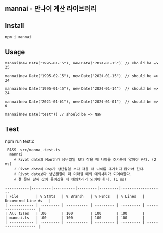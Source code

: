 ## mannai - 만나이 계산 라이브러리

## Install

`npm i mannai`

## Usage

`mannai(new Date("1995-01-15"), new Date("2020-01-15")) // should be => 25`

`mannai(new Date("1995-02-15"), new Date("2020-01-15")) // should be => 24`

`mannai(new Date("1995-01-15"), new Date("2020-01-14")) // should be => 24`

`mannai(new Date("2021-01-01"), new Date("2020-01-01")) // should be => 0`

`mannai(new Date("test")) // should be => NaN`

## Test

npm run test:c

```
 PASS  src/mannai.test.ts
  mannai
    √ Pivot date의 Month가 생년월일 보다 작을 때 나이를 추가하지 않아야 한다. (2 ms)
    √ Pivot date의 Day가 생년월일 보다 작을 때 나이를 추가하지 않아야 한다.
    √ Pivot date보다 생년월일이 더 미래일 때의 예외처리가 되어야한다.
    √ 잘 못된 날짜 값이 들어갔을 때 예외처리가 되어야 한다. (1 ms)

-----------|---------|----------|---------|---------|-------------------
| File        | % Stmts   | % Branch   | % Funcs   | % Lines   | Uncovered Line #s   |
| ----------- | --------- | ---------- | --------- | --------- | ------------------- |
| All files   | 100       | 100        | 100       | 100       |
| mannai.ts   | 100       | 100        | 100       | 100       |
| ----------- | --------- | ---------- | --------- | --------- | ------------------- |
```
